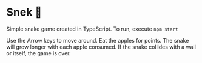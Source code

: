 # Snek 🐍

Simple snake game created in TypeScript.
To run, execute `npm start`

Use the Arrow keys to move around. Eat the apples for points. The snake will grow longer with each apple consumed. If the snake collides with a wall or itself, the game is over.
